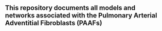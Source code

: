 ## This repository documents all models and networks associated with the Pulmonary Arterial Adventitial Fibroblasts (PAAFs)


